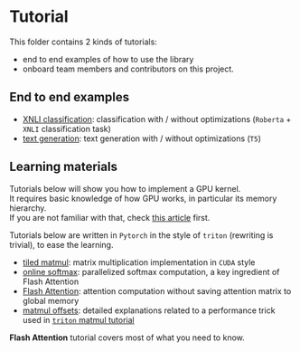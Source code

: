 # Tutorial

This folder contains 2 kinds of tutorials:
- end to end examples of how to use the library
- onboard team members and contributors on this project.

## End to end examples

* [XNLI classification](./bert%20e2e.ipynb): classification with / without optimizations (`Roberta` + `XNLI` classification task)
* [text generation](./t5%20e2e.ipynb): text generation with / without optimizations (`T5`)

## Learning materials

Tutorials below will show you how to implement a GPU kernel.  
It requires basic knowledge of how GPU works, in particular its memory hierarchy.  
If you are not familiar with that, check [this article](https://docs.nvidia.com/deeplearning/performance/dl-performance-gpu-background/index.html) first.

Tutorials below are written in `Pytorch` in the style of `triton` (rewriting is trivial), to ease the learning.

* [tiled matmul](./1%20-%20tiled%20matmul.ipynb): matrix multiplication implementation in `CUDA` style
* [online softmax](./3%20-%20online%20softmax.ipynb): parallelized softmax computation, a key ingredient of Flash Attention
* [Flash Attention](./4%20-%20flash%20attention.ipynb): attention computation without saving attention matrix to global memory
* [matmul offsets](./2%20-%20matmul%20offsets.ipynb): detailed explanations related to a performance trick used in 
  [`triton` matmul tutorial](https://triton-lang.org/master/getting-started/tutorials/03-matrix-multiplication.html#sphx-glr-getting-started-tutorials-03-matrix-multiplication-py)

**Flash Attention** tutorial covers most of what you need to know.